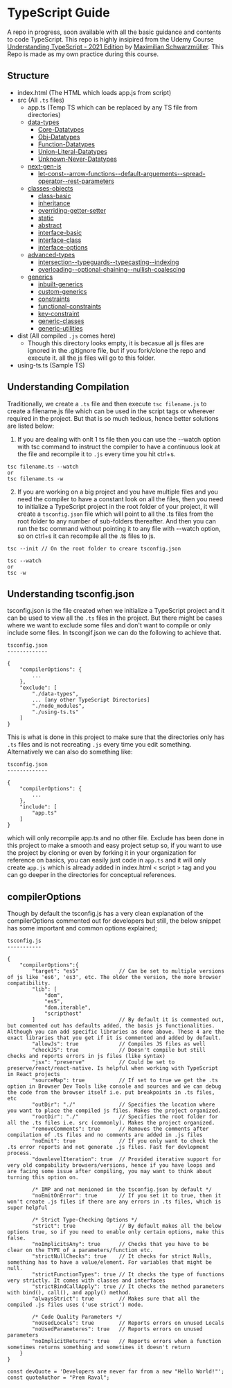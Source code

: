 # TypeScript Guide

A repo in progress, soon available with all the basic guidance and contents to code TypeScript. This repo is highly insipired from the Udemy Course [Understanding TypeScript - 2021 Edition](https://www.udemy.com/course/understanding-typescript/) by [Maximilian Schwarzmüller](https://www.udemy.com/user/maximilian-schwarzmuller/). This Repo is made as my own practice during this course.

## Structure

-   index.html (The HTML which loads app.js from script)
-   src (All `.ts` files)
    -   app.ts (Temp TS which can be replaced by any TS file from directories)
    -   [data-types](/src/data-types/)
        -   [Core-Datatypes](/src/data-types/core-datatypes.ts)
        -   [Obj-Datatypes](/src/data-types/obj-arr-enum.ts)
        -   [Function-Datatypes](/src/data-types/function-types.ts)
        -   [Union-Literal-Datatypes](/src/data-types/union-literal-alias.ts)
        -   [Unknown-Never-Datatypes](/src/data-types/unknown-never.ts)
    -   [next-gen-js](/src/next-gen-js/)
        -   [let-const--arrow-functions--default-arguements--spread-operator--rest-parameters](/src/next-gen-js/new-features.ts)
    -   [classes-objects](/src/classes-objects)
        -   [class-basic](/src/classes-objects/class-basic.ts)
        -   [inheritance](/src/classes-objects/inheritance.ts)
        -   [overriding-getter-setter](/src/classes-objects/overriding-getter-setter.ts)
        -   [static](/src/classes-objects/static.ts)
        -   [abstract](/src/classes-objects/abstract.ts)
        -   [interface-basic](/src/classes-objects/interface-basic.ts)
        -   [interface-class](/src/classes-objects/interface-class.ts)
        -   [interface-options](/src/classes-objects/interface-options.ts)
    -   [advanced-types](/src/advanced-types)
        -   [intersection--typeguards--typecasting--indexing](/src/advanced-types/advanced-types.ts)
        -   [overloading--optional-chaining--nullish-coalescing](/src/advanced-types/advanced-types.ts)
    -   [generics](/src/generics)
        -   [inbuilt-generics](/src/generics/inbuilt-generics.ts)
        -   [custom-generics](/src/generics/custom-generics.ts)
        -   [constraints](/src/generics/constraints.ts)
        -   [functional-constraints](/src/generics/functional-constraints.ts)
        -   [key-constraint](/src/generics/key-constraint.ts)
        -   [generic-classes](/src/generics/generic-classes.ts)
        -   [generic-utilities](/src/generics/generic-utilities.ts)
-   dist (All compiled `.js` comes here)
    -   Though this directory looks empty, it is becasue all js files are ignored in the .gitignore file, but if you fork/clone the repo and execute it. all the js files will go to this folder.
-   using-ts.ts (Sample TS)

## Understanding Compilation

Traditionally, we create a `.ts` file and then execute `tsc filename.js` to create a filename.js file which can be used in the script tags or wherever required in the project. But that is so much tedious, hence better solutions are listed below:

1. If you are dealing with onlt 1 ts file then you can use the --watch option with tsc command to instruct the compiler to have a continuous look at the file and recompile it to `.js` every time you hit ctrl+s.

```
tsc filename.ts --watch
or
tsc filename.ts -w
```

2. If you are working on a big project and you have multiple files and you need the compiler to have a constant look on all the files, then you need to initialize a TypeScript project in the root folder of your project, it will create a `tsconfig.json` file which will point to all the .ts files from the root folder to any number of sub-folders thereafter. And then you can run the tsc command without pointing it to any file with --watch option, so on ctrl+s it can recompile all the .ts files to js.

```
tsc --init // On the root folder to creare tsconfig.json

tsc --watch
or
tsc -w
```

## Understanding tsconfig.json

tsconfig.json is the file created when we initialize a TypeScript project and it can be used to view all the `.ts` files in the project. But there might be cases where we want to exclude some files and don't want to compile or only include some files. In tscongif.json we can do the following to achieve that.

```
tsconfig.json
-------------

{
    "compilerOptions": {
        ...
    },
    "exclude": [
        "./data-types",
        ... [any other TypeScript Directories]
        "./node_modules",
        "./using-ts.ts"
    ]
}
```

This is what is done in this project to make sure that the directories only has `.ts` files and is not recreating `.js` every time you edit something. Alternatively we can also do something like:

```
tsconfig.json
-------------

{
    "compilerOptions": {
        ...
    },
    "include": [
        "app.ts"
    ]
}
```

which will only recompile app.ts and no other file. Exclude has been done in this project to make a smooth and easy project setup so, if you want to use the project by cloning or even by forking it in your organization for reference on basics, you can easily just code in `app.ts` and it will only create `app.js` which is already added in index.html < script > tag and you can go deeper in the directories for conceptual references.

## compilerOptions

Though by default the tsconfig.js has a very clean explanation of the compilerOptions commented out for developers but still, the below snippet has some important and common options explained;

```
tsconfig.js
-----------

{
    "compilerOptions":{
        "target": "es5"             // Can be set to multiple versions of js like 'es6', 'es3', etc. The older the version, the more browser compatibility.
        "lib": [
            "dom",
            "es5",
            "dom.iterable",
            "scripthost"
        ]                           // By default it is commented out, but commented out has defaults added, the basis js functionalities. Although you can add specific libraries as done above. These 4 are the exact libraries that you get if it is commented and added by default.
        "allowJs": true             // Compiles JS files as well
        "checkJS": true             // Doesn't compile but still checks and reports errors in js files (like syntax)
        "jsx": "preserve"           // Could be set to preserve/react/react-native. Is helpful when working with TypeScript in React projects
        "sourceMap": true           // If set to true we get the .ts option in Browser Dev Tools like console and sources and we can debug the code from the browser itself i.e. put breakpoints in .ts files, etc
        "outDir": "./"              // Specifies the location where you want to place the compiled js files. Makes the project organized.
        "rootDir": "./"             // Specifies the root folder for all the .ts files i.e. src (commonly). Makes the project organized.
        "removeComments": true      // Removes the comments after compilation of .ts files and no comments are added in .js files
        "noEmit": true              // If you only want to check the .ts error reports and not generate .js files. Fast for devlopment process.
        "downlevelIteration": true  // Provided iterative support for very old compability browsers/versions, hence if you have loops and are facing some issue after compiling, you may want to think about turning this option on.

        /* IMP and not menioned in the tsconfig.json by default */
        "noEmitOnError": true       // If you set it to true, then it won't create .js files if there are any errors in .ts files, which is super helpful

        /* Strict Type-Checking Options */
        "strict": true              // By default makes all the below options true, so if you need to enable only certain options, make this false.
        "noImplicitsAny": true      // Checks that you have to be clear on the TYPE of a parameters/function etc.
        "strictNullChecks": true    // It checks for strict Nulls, something has to have a value/element. For variables that might be null.
        "strictFunctionTypes": true // It checks the type of functions very strictly. It comes with classes and interfaces
        "strictBindCallApply": true // It checks the method parameters with bind(), call(), and apply() method.
        "alwaysStrict": true        // Makes sure that all the compiled .js files uses ('use strict') mode.

        /* Code Quality Parameters */
        "noUsedLocals": true        // Reports errors on unused Locals
        "noUsedParameteres": true   // Reports errors on unused parameters
        "noImplicitReturns": true   // Reports errors when a function sometimes returns something and sometimes it doesn't return
    }
}
```

```
const devQuote = 'Developers are never far from a new "Hello World!"';
const quoteAuthor = "Prem Raval";
```
